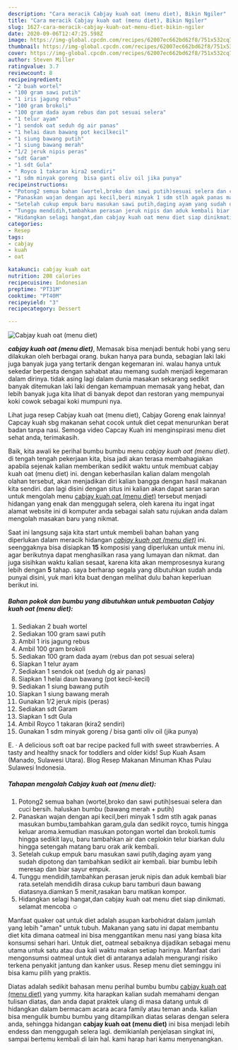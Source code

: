 ```yaml
---
description: "Cara meracik Cabjay kuah oat (menu diet), Bikin Ngiler"
title: "Cara meracik Cabjay kuah oat (menu diet), Bikin Ngiler"
slug: 1627-cara-meracik-cabjay-kuah-oat-menu-diet-bikin-ngiler
date: 2020-09-06T12:47:25.598Z
image: https://img-global.cpcdn.com/recipes/62007ec662bd62f8/751x532cq70/cabjay-kuah-oat-menu-diet-foto-resep-utama.jpg
thumbnail: https://img-global.cpcdn.com/recipes/62007ec662bd62f8/751x532cq70/cabjay-kuah-oat-menu-diet-foto-resep-utama.jpg
cover: https://img-global.cpcdn.com/recipes/62007ec662bd62f8/751x532cq70/cabjay-kuah-oat-menu-diet-foto-resep-utama.jpg
author: Steven Miller
ratingvalue: 3.7
reviewcount: 8
recipeingredient:
- "2 buah wortel"
- "100 gram sawi putih"
- "1 iris jagung rebus"
- "100 gram brokoli"
- "100 gram dada ayam rebus dan pot sesuai selera"
- "1 telur ayam"
- "1 sendok oat seduh dg air panas"
- "1 helai daun bawang pot kecilkecil"
- "1 siung bawang putih"
- "1 siung bawang merah"
- "1/2 jeruk nipis peras"
- "sdt Garam"
- "1 sdt Gula"
- " Royco 1 takaran kira2 sendiri"
- "1 sdm minyak goreng  bisa ganti oliv oil jika punya"
recipeinstructions:
- "Potong2 semua bahan (wortel,broko dan sawi putih)sesuai selera dan cuci bersih. haluskan bumbu (bawang merah + putih)"
- "Panaskan wajan dengan api kecil,beri minyak 1 sdm stlh agak panas masukan bumbu,tambahkan garam,gula dan sedikit royco, tumis hingga keluar aroma.kemudian masukan potongan wortel dan brokoli.tumis hingga sedikit layu, baru tambahkan air dan ceplokin telur biarkan dulu hingga setengah matang baru orak arik kembali."
- "Setelah cukup empuk baru masukan sawi putih,daging ayam yang sudah dipotong dan tambahkan sedikit air kembali. biar bumbu lebih meresap dan biar sayur empuk."
- "Tunggu mendidih,tambahkan perasan jeruk nipis dan aduk kembali biar rata.setelah mendidih dirasa cukup baru tamburi daun bawang diatasnya.diamkan 5 menit,rasakan baru matikan kompor."
- "Hidangkan selagi hangat,dan cabjay kuah oat menu diet siap dinikmati. selamat mencoba ☺"
categories:
- Resep
tags:
- cabjay
- kuah
- oat

katakunci: cabjay kuah oat 
nutrition: 208 calories
recipecuisine: Indonesian
preptime: "PT31M"
cooktime: "PT40M"
recipeyield: "3"
recipecategory: Dessert

---
```



![Cabjay kuah oat (menu diet)](https://img-global.cpcdn.com/recipes/62007ec662bd62f8/751x532cq70/cabjay-kuah-oat-menu-diet-foto-resep-utama.jpg)

<b><i>cabjay kuah oat (menu diet)</i></b>, Memasak bisa menjadi bentuk hobi yang seru dilakukan oleh berbagai orang. bukan hanya para bunda, sebagian laki laki juga banyak juga yang tertarik dengan kegemaran ini. walau hanya untuk sekedar berpesta dengan sahabat atau memang sudah menjadi kegemaran dalam dirinya. tidak asing lagi dalam dunia masakan sekarang sedikit banyak ditemukan laki laki dengan kemampuan memasak yang hebat, dan lebih banyak juga kita lihat di banyak depot dan restoran yang mempunyai koki cowok sebagai koki mumpuni nya.

Lihat juga resep Cabjay kuah oat (menu diet), Cabjay Goreng enak lainnya! Capcay kuah sbg makanan sehat cocok untuk diet cepat menurunkan berat badan tanpa nasi. Semoga video Capcay Kuah ini menginspirasi menu diet sehat anda, terimakasih.

Baik, kita awali ke perihal bumbu bumbu menu <i>cabjay kuah oat (menu diet)</i>. di tengah tengah pekerjaan kita, bisa jadi akan terasa membahagiakan apabila sejenak kalian memberikan sedikit waktu untuk membuat cabjay kuah oat (menu diet) ini. dengan keberhasilan kalian dalam mengolah olahan tersebut, akan menjadikan diri kalian bangga dengan hasil makanan kita sendiri. dan lagi disini dengan situs ini kalian akan dapat saran saran untuk mengolah menu <u>cabjay kuah oat (menu diet)</u> tersebut menjadi hidangan yang enak dan menggugah selera, oleh karena itu ingat ingat alamat website ini di komputer anda sebagai salah satu rujukan anda dalam mengolah masakan baru yang nikmat.


Saat ini langsung saja kita start untuk membeli bahan bahan yang diperlukan dalam meracik hidangan <u><i>cabjay kuah oat (menu diet)</i></u> ini. seenggaknya bisa disiapkan <b>15</b> komposisi yang diperlukan untuk menu ini. agar berikutnya dapat menghasilkan rasa yang lumayan dan nikmat. dan juga sisihkan waktu kalian sesaat, karena kita akan memprosesnya kurang lebih dengan <b>5</b> tahap. saya berharap segala yang dibutuhkan sudah anda punyai disini, yuk mari kita buat dengan melihat dulu bahan keperluan berikut ini.

<!--inarticleads1-->

##### Bahan pokok dan bumbu yang dibutuhkan untuk pembuatan Cabjay kuah oat (menu diet):

1. Sediakan 2 buah wortel
1. Sediakan 100 gram sawi putih
1. Ambil 1 iris jagung rebus
1. Ambil 100 gram brokoli
1. Sediakan 100 gram dada ayam (rebus dan pot sesuai selera)
1. Siapkan 1 telur ayam
1. Sediakan 1 sendok oat (seduh dg air panas)
1. Siapkan 1 helai daun bawang (pot kecil-kecil)
1. Sediakan 1 siung bawang putih
1. Siapkan 1 siung bawang merah
1. Gunakan 1/2 jeruk nipis (peras)
1. Sediakan sdt Garam
1. Siapkan 1 sdt Gula
1. Ambil  Royco 1 takaran (kira2 sendiri)
1. Gunakan 1 sdm minyak goreng / bisa ganti oliv oil (jika punya)


E. · A delicious soft oat bar recipe packed full with sweet strawberries. A tasty and healthy snack for toddlers and older kids! Sup Kuah Asam (Manado, Sulawesi Utara). Blog Resep Makanan Minuman Khas Pulau Sulawesi Indonesia. 

<!--inarticleads2-->

##### Tahapan mengolah Cabjay kuah oat (menu diet):

1. Potong2 semua bahan (wortel,broko dan sawi putih)sesuai selera dan cuci bersih. haluskan bumbu (bawang merah + putih)
1. Panaskan wajan dengan api kecil,beri minyak 1 sdm stlh agak panas masukan bumbu,tambahkan garam,gula dan sedikit royco, tumis hingga keluar aroma.kemudian masukan potongan wortel dan brokoli.tumis hingga sedikit layu, baru tambahkan air dan ceplokin telur biarkan dulu hingga setengah matang baru orak arik kembali.
1. Setelah cukup empuk baru masukan sawi putih,daging ayam yang sudah dipotong dan tambahkan sedikit air kembali. biar bumbu lebih meresap dan biar sayur empuk.
1. Tunggu mendidih,tambahkan perasan jeruk nipis dan aduk kembali biar rata.setelah mendidih dirasa cukup baru tamburi daun bawang diatasnya.diamkan 5 menit,rasakan baru matikan kompor.
1. Hidangkan selagi hangat,dan cabjay kuah oat menu diet siap dinikmati. selamat mencoba ☺


Manfaat quaker oat untuk diet adalah asupan karbohidrat dalam jumlah yang lebih &#34;aman&#34; untuk tubuh. Makanan yang satu ini dapat membantu diet kita dimana oatmeal ini bisa menggantikan menu nasi yang biasa kita konsumsi sehari hari. Untuk diet, oatmeal sebaiknya dijadikan sebagai menu utama untuk satu atau dua kali waktu makan setiap harinya. Manfaat dari mengonsumsi oatmeal untuk diet di antaranya adalah mengurangi risiko terkena penyakit jantung dan kanker usus. Resep menu diet seminggu ini bisa kamu pilih yang praktis. 

Diatas adalah sedikit bahasan menu perihal bumbu bumbu <u>cabjay kuah oat (menu diet)</u> yang yummy. kita harapkan kalian sudah memahami dengan tulisan diatas, dan anda dapat praktek ulang di masa datang untuk di hidangkan dalam bermacam acara acara family atau teman anda. kalian bisa mengulik bumbu bumbu yang ditampilkan diatas selaras dengan selera anda, sehingga hidangan <b>cabjay kuah oat (menu diet)</b> ini bisa menjadi lebih endess dan menggugah selera lagi. demikianlah penjelasan singkat ini, sampai bertemu kembali di lain hal. kami harap hari kamu menyenangkan.
